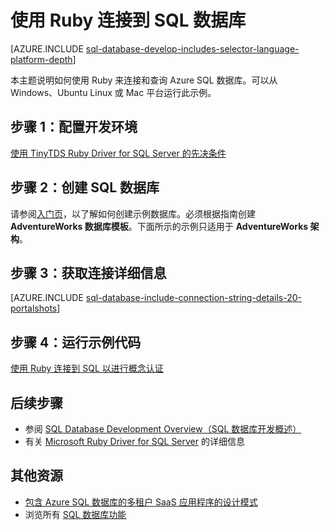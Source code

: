 <properties
	pageTitle="使用 Ruby 连接到 SQL 数据库"
	description="提供可运行的用于连接到 Azure SQL 数据库的 Ruby 代码示例。"
	services="sql-database"
	documentationCenter=""
	authors="ajlam"
	manager="jhubbard"
	editor=""/>


<tags
	ms.service="sql-database"
	ms.date="06/16/2016"
	wacn.date="07/11/2016"/>


# 使用 Ruby 连接到 SQL 数据库 

[AZURE.INCLUDE [sql-database-develop-includes-selector-language-platform-depth](../includes/sql-database-develop-includes-selector-language-platform-depth.md)]

本主题说明如何使用 Ruby 来连接和查询 Azure SQL 数据库。可以从 Windows、Ubuntu Linux 或 Mac 平台运行此示例。

## 步骤 1：配置开发环境

[使用 TinyTDS Ruby Driver for SQL Server 的先决条件](https://msdn.microsoft.com/zh-cn/library/mt711041.aspx)

## 步骤 2：创建 SQL 数据库

请参阅[入门页](/documentation/articles/sql-database-get-started/)，以了解如何创建示例数据库。必须根据指南创建 **AdventureWorks 数据库模板**。下面所示的示例只适用于 **AdventureWorks 架构**。

## 步骤 3：获取连接详细信息

[AZURE.INCLUDE [sql-database-include-connection-string-details-20-portalshots](../includes/sql-database-include-connection-string-details-20-portalshots.md)]

## 步骤 4：运行示例代码

[使用 Ruby 连接到 SQL 以进行概念认证](http://msdn.microsoft.com/zh-cn/library/mt715797.aspx)

## 后续步骤

* 参阅 [SQL Database Development Overview（SQL 数据库开发概述）](/documentation/articles/sql-database-develop-overview/)
* 有关 [Microsoft Ruby Driver for SQL Server](https://msdn.microsoft.com/zh-cn/library/mt691981.aspx) 的详细信息

## 其他资源 

* [包含 Azure SQL 数据库的多租户 SaaS 应用程序的设计模式](/documentation/articles/sql-database-design-patterns-multi-tenancy-saas-applications/)
* 浏览所有 [SQL 数据库功能](/home/features/sql-databases/)

<!---HONumber=Mooncake_0704_2016-->